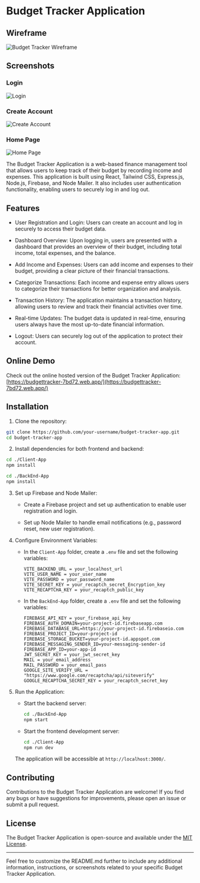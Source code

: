 # Budget Tracker Application

## Wireframe
![Budget Tracker Wireframe](https://github.com/YBD21/Budget-Tracker-Application/assets/85655933/dc2099d1-e7e2-4daa-b354-1dfa13ec392e)

## Screenshots

### Login
![Login](https://firebasestorage.googleapis.com/v0/b/budgettracker-7bd72.appspot.com/o/Login.PNG?alt=media&token=856eed89-1f7c-45a0-a20c-a8c8e76a2469)

### Create Account 
![Create Account](https://firebasestorage.googleapis.com/v0/b/budgettracker-7bd72.appspot.com/o/Create%20Account.PNG?alt=media&token=0485273f-205c-4471-bca9-d19f458d2632)

### Home Page
![Home Page](https://firebasestorage.googleapis.com/v0/b/budgettracker-7bd72.appspot.com/o/Home%20Page.PNG?alt=media&token=feb31bb7-a7e8-4b2d-9af6-9b54498200c8)

The Budget Tracker Application is a web-based finance management tool that allows users to keep track of their budget by recording income and expenses. This application is built using React, Tailwind CSS, Express.js, Node.js, Firebase, and Node Mailer. It also includes user authentication functionality, enabling users to securely log in and log out.

## Features

- User Registration and Login: Users can create an account and log in securely to access their budget data.

- Dashboard Overview: Upon logging in, users are presented with a dashboard that provides an overview of their budget, including total income, total expenses, and the balance.

- Add Income and Expenses: Users can add income and expenses to their budget, providing a clear picture of their financial transactions.

- Categorize Transactions: Each income and expense entry allows users to categorize their transactions for better organization and analysis.

- Transaction History: The application maintains a transaction history, allowing users to review and track their financial activities over time.

- Real-time Updates: The budget data is updated in real-time, ensuring users always have the most up-to-date financial information.

- Logout: Users can securely log out of the application to protect their account.

## Online Demo

Check out the online hosted version of the Budget Tracker Application: [https://budgettracker-7bd72.web.app/](https://budgettracker-7bd72.web.app/)

## Installation

1. Clone the repository:

```bash
git clone https://github.com/your-username/budget-tracker-app.git
cd budget-tracker-app
```

2. Install dependencies for both frontend and backend:

```bash
cd ./Client-App
npm install

cd ./BackEnd-App
npm install
```

3. Set up Firebase and Node Mailer:

   - Create a Firebase project and set up authentication to enable user registration and login.

   - Set up Node Mailer to handle email notifications (e.g., password reset, new user registration).

4. Configure Environment Variables:

   - In the `Client-App` folder, create a `.env` file and set the following variables:

     ```
     VITE_BACKEND_URL = your_localhost_url
     VITE_USER_NAME = your_user_name
     VITE_PASSWORD = your_password_name
     VITE_SECRET_KEY = your_recaptch_secret_Encryption_key
     VITE_RECAPTCHA_KEY = your_recaptch_public_key
     ```

   - In the `BackEnd-App` folder, create a `.env` file and set the following variables:

     ```
     FIREBASE_API_KEY = your_firebase_api_key
     FIREBASE_AUTH_DOMAIN=your-project-id.firebaseapp.com
     FIREBASE_DATABASE_URL=https://your-project-id.firebaseio.com
     FIREBASE_PROJECT_ID=your-project-id
     FIREBASE_STORAGE_BUCKET=your-project-id.appspot.com
     FIREBASE_MESSAGING_SENDER_ID=your-messaging-sender-id
     FIREBASE_APP_ID=your-app-id
     JWT_SECRET_KEY = your_jwt_secret_key 
     MAIL = your_email_address
     MAIL_PASSWORD = your_email_pass
     GOOGLE_SITE_VERIFY_URL = "https://www.google.com/recaptcha/api/siteverify"
     GOOGLE_RECAPTCHA_SECRET_KEY = your_recaptch_secret_key
     ```

5. Run the Application:

   - Start the backend server:

     ```bash
     cd ./BackEnd-App
     npm start
     ```

   - Start the frontend development server:

     ```bash
     cd ./Client-App
     npm run dev
     ```

   The application will be accessible at `http://localhost:3000/`.

## Contributing

Contributions to the Budget Tracker Application are welcome! If you find any bugs or have suggestions for improvements, please open an issue or submit a pull request.

## License

The Budget Tracker Application is open-source and available under the [MIT License](LICENSE).

---

Feel free to customize the README.md further to include any additional information, instructions, or screenshots related to your specific Budget Tracker Application.